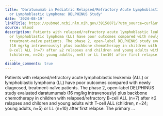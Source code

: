```yaml
---
title: 'Daratumumab in Pediatric Relapsed/Refractory Acute Lymphoblastic Leukemia
  or Lymphoblastic Lymphoma: DELPHINUS Study'
date: '2024-08-19'
linkTitle: https://pubmed.ncbi.nlm.nih.gov/39158071/?utm_source=curl&utm_medium=rss&utm_campaign=journals&utm_content=7603509&fc=None&ff=20240820182307&v=2.18.0.post9+e462414
source: Blood
description: Patients with relapsed/refractory acute lymphoblastic leukemia (ALL)
  or lymphoblastic lymphoma (LL) have poor outcomes compared with newly diagnosed,
  treatment-naïve patients. The phase 2, open-label DELPHINUS study evaluated daratumumab
  (16 mg/kg intravenously) plus backbone chemotherapy in children with relapsed/refractory
  B-cell ALL (n=7) after ≥2 relapses and children and young adults with T-cell ALL
  (children, n=24; young adults, n=5) or LL (n=10) after first relapse. The primary
  ...
disable_comments: true
---
```

Patients with relapsed/refractory acute lymphoblastic leukemia (ALL) or lymphoblastic lymphoma (LL) have poor outcomes compared with newly diagnosed, treatment-naïve patients. The phase 2, open-label DELPHINUS study evaluated daratumumab (16 mg/kg intravenously) plus backbone chemotherapy in children with relapsed/refractory B-cell ALL (n=7) after ≥2 relapses and children and young adults with T-cell ALL (children, n=24; young adults, n=5) or LL (n=10) after first relapse. The primary ...